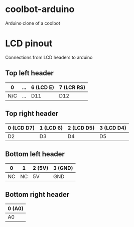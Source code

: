 # coolbot-arduino
Arduino clone of a coolbot


# LCD pinout

Connections from LCD headers to arduino


## Top left header

| 0 | ...| 6 (LCD E) | 7 (LCR RS)|
| ------------- | ------------- | ------------- | ------------- |
| N/C  | ... | D11  | D12 |

## Top right header

| 0 (LCD D7) | 1 (LCD 6) | 2 (LCD D5) | 3 (LCD D4) |
| ------------- | ------------- | ------------- | ------------- |
| D2 | D3 | D4 | D5 |

## Bottom left header

| 0 | 1 | 2 (5V) | 3 (GND) |
| ------------- | ------------- | ------------- | ------------- |
| NC | NC | 5V | GND |

## Bottom right header

| 0 (A0)|
| ------------- |
| A0 |
